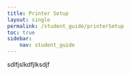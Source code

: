 ```yaml
---
title: Printer Setup
layout: single
permalink: /student_guide/printerSetup
toc: true
sidebar:
    nav: student_guide
---
```

sdlfjslkdfjlksdjf